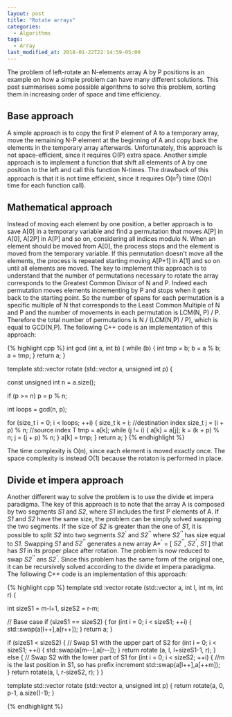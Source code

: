 ```yaml
---
layout: post
title: "Rotate arrays"
categories:
  - Algorithms
tags:
  - Array
last_modified_at: 2018-01-22T22:14:59-05:00
---
```


The problem of left-rotate an N-elements array A by P positions is an example on how a simple problem can have many different solutions. This post summarises some possible algorithms to solve this problem, sorting them in increasing order of space and time efficiency. 

## Base approach
A simple approach is to copy the first P element of A to a temporary array, move the remaining N-P element at the beginning of A and copy back the elements in the temporary array afterwards. Unfortunately, this approach is not space-efficient, since it requires O(P) extra space. Another simple approach is to implement a function that shift all elements of A by one position to the left and call this function N-times. The drawback of this approach is that it is not time efficient, since it requires O(n<sup>2</sup>) time (O(n) time for each function call).

## Mathematical approach
Instead of moving each element by one position, a better approach is to save A\[0\] in a temporary variable and find a permutation that moves A\[P\] in A\[0\], A\[2P\] in A\[P\] and so on, considering all indices modulo N. When an element should be moved from A\[0\], the process stops and the element is moved from the temporary variable. If this permutation doesn't move all the elements, the process is repeated starting moving A\[P+1\] in A\[1\] and so on until all elements are moved. The key to implement this approach is to understand that the number of permutations necessary to rotate the array corresponds to the Greatest Common Divisor of N and P. Indeed each permutation moves elements incrementing by P and stops when it gets back to the starting point. So the number of spans for each permutation is a specific multiple of N that corresponds to the Least Common Multiple of N and P and the number of movements in each permutation is LCM(N, P) / P. Therefore the total number of permutations is N / (LCM(N,P) / P), which is equal to GCD(N,P). The following C++ code is an implementation of this approach:

{% highlight cpp %} 
int gcd (int a, int b) {
  while (b) {
    int tmp = b;
    b = a % b;
    a = tmp;
  }
  return a;
}

template <typename T>
std::vector<T> rotate (std::vector<T> a, unsigned int p) {
  
  const unsigned int n = a.size();
  
  if (p >= n) p = p % n;

  int loops = gcd(n, p);

  for (size_t i = 0; i < loops; ++i) {
    size_t k = i; //destination index
    size_t j = (i + p) % n; //source index
    T tmp = a[k];
    while (j != i) {
      a[k] = a[j];
      k = (k + p) % n;
      j = (j + p) % n;
    }
    a[k] = tmp;
  }
  return a;
} 
{% endhighlight %}

The time complexity is O(n), since each element is moved exactly once. The space complexity is instead O(1) because the rotaton is performed in place.

## Divide et impera approach

Another different way to solve the problem is to use the divide et impera paradigma. The key of this approach is to note that the array A is composed by two segments *S1* and *S2*, where *S1* includes the first P elements of A. If *S1* and *S2* have the same size, the problem can be simply solved swapping the two segments. If the size of *S2* is greater than the one of *S1*, it is possible to split *S2* into two segments *S2<sup>\'</sup>* and *S2<sup>\'\'</sup>* where *S2<sup>\'\'</sup>* has size equal to *S1*. Swapping *S1* and *S2<sup>\'\'</sup>* generates a new array A*<sup>\'</sup> = \[ *S2<sup>\'\'</sup>*, *S2<sup>\'</sup>*, *S1* \] that has *S1* in its proper place after rotation. The problem is now reduced to swap *S2<sup>\'\'</sup>* ans *S2<sup>\'</sup>*. Since this problem has the same form of the original one, it can be recursively solved according to the divide et impera paradigma. The following C++ code is an implementation of this approach:

{% highlight cpp %} 
template <typename T>
std::vector<T> rotate (std::vector<T> a, int l, int m, int r) {
  
  int sizeS1 = m-l+1, sizeS2 = r-m;
  
  // Base case
  if (sizeS1 == sizeS2) {
    for (int i = 0; i < sizeS1; ++i) {
        std::swap(a[l++],a[r++]);
    }
    return a;
  }
  
  if (sizeS1 < sizeS2) {
    // Swap S1 with the upper part of S2
    for (int i = 0; i < sizeS1; ++i) {
        std::swap(a[m--],a[r--]);
    }
    return rotate (a, l, l+sizeS1-1, r);
  }
  else {
    // Swap S2 with the lower part of S1
    for (int i = 0; i < sizeS2; ++i) {
        //m is the last position in S1, so has prefix increment
        std::swap(a[l++],a[++m]);  
    }
    return rotate(a, l, r-sizeS2, r);
  }
}

template <typename T>
std::vector<T> rotate (std::vector<T> a, unsigned int p) {
  return rotate(a, 0, p-1, a.size()-1);
}
  
{% endhighlight %}
